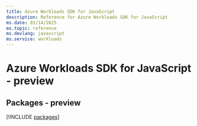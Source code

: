 ```yaml
---
title: Azure Workloads SDK for JavaScript
description: Reference for Azure Workloads SDK for JavaScript
ms.date: 03/14/2025
ms.topic: reference
ms.devlang: javascript
ms.service: workloads
---
```

# Azure Workloads SDK for JavaScript - preview
## Packages - preview
[!INCLUDE [packages](workloads-index.md)]